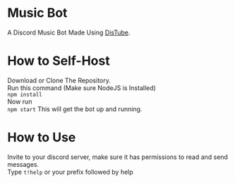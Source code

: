 # Music Bot
A Discord Music Bot Made Using [DisTube](https://distube.js.org/). <br>

# How to Self-Host
Download or Clone The Repository. <br>
Run this command (Make sure NodeJS is Installed)<br>
```npm install```<br>
Now run <br>
```npm start```
This will get the bot up and running.

# How to Use
Invite to your discord server, make sure it has permissions to read and send messages. <br>
Type `t!help` or your prefix followed by help
